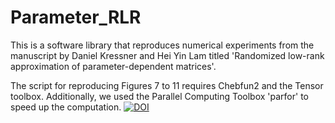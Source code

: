 # Parameter_RLR
This is a software library that reproduces numerical experiments from the manuscript by Daniel Kressner and Hei Yin Lam titled 'Randomized low-rank approximation of parameter-dependent matrices'.

The script for reproducing Figures 7 to 11 requires Chebfun2 and the Tensor toolbox. Additionally, we used the Parallel Computing Toolbox 'parfor' to speed up the computation.
[![DOI](https://zenodo.org/badge/785262815.svg)](https://doi.org/10.5281/zenodo.15144934)
